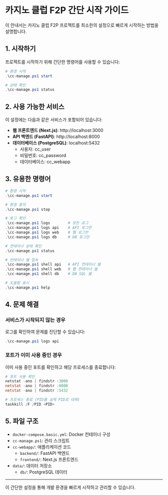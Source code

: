# 카지노 클럽 F2P 간단 시작 가이드

이 안내서는 카지노 클럽 F2P 프로젝트를 최소한의 설정으로 빠르게 시작하는 방법을 설명합니다.

## 1. 시작하기

프로젝트를 시작하기 위해 간단한 명령어를 사용할 수 있습니다:

```powershell
# 환경 시작
.\cc-manage.ps1 start

# 상태 확인
.\cc-manage.ps1 status
```

## 2. 사용 가능한 서비스

이 설정에는 다음과 같은 서비스가 포함되어 있습니다:

- **웹 프론트엔드 (Next.js)**: http://localhost:3000
- **API 백엔드 (FastAPI)**: http://localhost:8000
- **데이터베이스 (PostgreSQL)**: localhost:5432
  - 사용자: cc_user
  - 비밀번호: cc_password
  - 데이터베이스: cc_webapp

## 3. 유용한 명령어

```powershell
# 환경 시작
.\cc-manage.ps1 start

# 환경 중지
.\cc-manage.ps1 stop

# 로그 확인
.\cc-manage.ps1 logs        # 모든 로그
.\cc-manage.ps1 logs api    # API 로그만
.\cc-manage.ps1 logs web    # 웹 로그만
.\cc-manage.ps1 logs db     # DB 로그만

# 컨테이너 상태 확인
.\cc-manage.ps1 status

# 컨테이너 쉘 접속
.\cc-manage.ps1 shell api   # API 컨테이너 쉘
.\cc-manage.ps1 shell web   # 웹 컨테이너 쉘
.\cc-manage.ps1 shell db    # DB SQL 쉘

# 도움말 표시
.\cc-manage.ps1 help
```

## 4. 문제 해결

### 서비스가 시작되지 않는 경우

로그를 확인하여 문제를 진단할 수 있습니다:

```powershell
.\cc-manage.ps1 logs api
```

### 포트가 이미 사용 중인 경우

이미 사용 중인 포트를 확인하고 해당 프로세스를 종료합니다:

```powershell
# 포트 사용 확인
netstat -ano | findstr :3000
netstat -ano | findstr :8000
netstat -ano | findstr :5432

# 프로세스 종료 (PID를 실제 PID로 대체)
taskkill /F /PID <PID>
```

## 5. 파일 구조

- `docker-compose.basic.yml`: Docker 컨테이너 구성
- `cc-manage.ps1`: 관리 스크립트
- `cc-webapp/`: 애플리케이션 코드
  - `backend/`: FastAPI 백엔드
  - `frontend/`: Next.js 프론트엔드
- `data/`: 데이터 저장소
  - `db/`: PostgreSQL 데이터

---

이 간단한 설정을 통해 개발 환경을 빠르게 시작하고 관리할 수 있습니다.

